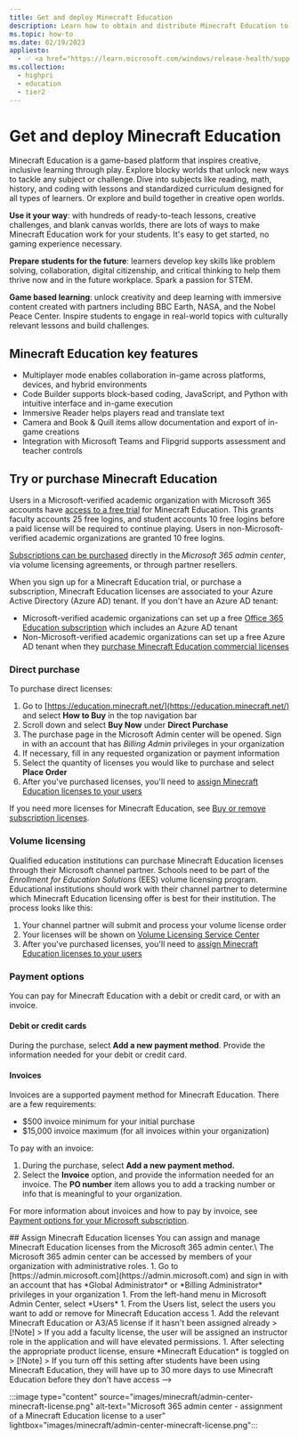 ```yaml
---
title: Get and deploy Minecraft Education
description: Learn how to obtain and distribute Minecraft Education to Windows devices.
ms.topic: how-to
ms.date: 02/19/2023
appliesto:
  - ✅ <a href="https://learn.microsoft.com/windows/release-health/supported-versions-windows-client" target="_blank">Windows 10 and later</a>
ms.collection:
  - highpri
  - education
  - tier2
---
```


# Get and deploy Minecraft Education

Minecraft Education is a game-based platform that inspires creative, inclusive learning through play. Explore blocky worlds that unlock new ways to tackle any subject or challenge. Dive into subjects like reading, math, history, and coding with lessons and standardized curriculum designed for all types of learners. Or explore and build together in creative open worlds.

**Use it your way**: with hundreds of ready-to-teach lessons, creative challenges, and blank canvas worlds, there are lots of ways to make Minecraft Education work for your students. It's easy to get started, no gaming experience necessary.

**Prepare students for the future**: learners develop key skills like problem solving, collaboration, digital citizenship, and critical thinking to help them thrive now and in the future workplace. Spark a passion for STEM.

**Game based learning**: unlock creativity and deep learning with immersive content created with partners including BBC Earth, NASA, and the Nobel Peace Center. Inspire students to engage in real-world topics with culturally relevant lessons and build challenges.  

## Minecraft Education key features

- Multiplayer mode enables collaboration in-game across platforms, devices, and hybrid environments  
- Code Builder supports block-based coding, JavaScript, and Python with intuitive interface and in-game execution  
- Immersive Reader helps players read and translate text  
- Camera and Book & Quill items allow documentation and export of in-game creations  
- Integration with Microsoft Teams and Flipgrid supports assessment and teacher controls  

## Try or purchase Minecraft Education

Users in a Microsoft-verified academic organization with Microsoft 365 accounts have [access to a free trial][EDU-1] for Minecraft Education. This grants faculty accounts 25 free logins, and student accounts 10 free logins before a paid license will be required to continue playing. Users in non-Microsoft-verified academic organizations are granted 10 free logins.

[Subscriptions can be purchased][EDU-2] directly in the *Microsoft 365 admin center*, via volume licensing agreements, or through partner resellers.

When you sign up for a Minecraft Education trial, or purchase a subscription, Minecraft Education licenses are associated to your Azure Active Directory (Azure AD) tenant. If you don't have an Azure AD tenant:

- Microsoft-verified academic organizations can set up a free [Office 365 Education subscription][EDU-3] which includes an Azure AD tenant  
- Non-Microsoft-verified academic organizations can set up a free Azure AD tenant when they [purchase Minecraft Education commercial licenses][EDU-4]

### Direct purchase

To purchase direct licenses:

1. Go to [https://education.minecraft.net/](https://education.minecraft.net/) and select **How to Buy** in the top navigation bar
1. Scroll down and select **Buy Now** under **Direct Purchase**
1. The purchase page in the Microsoft Admin center will be opened. Sign in with an account that has *Billing Admin* privileges in your organization
1. If necessary, fill in any requested organization or payment information
1. Select the quantity of licenses you would like to purchase and select **Place Order**
1. After you've purchased licenses, you'll need to [assign Minecraft Education licenses to your users](#assign-minecraft-education-licenses)

If you need more licenses for Minecraft Education, see [Buy or remove subscription licenses](/microsoft-365/commerce/licenses/buy-licenses).

### Volume licensing

Qualified education institutions can purchase Minecraft Education licenses through their Microsoft channel partner. Schools need to be part of the *Enrollment for Education Solutions* (EES) volume licensing program. Educational institutions should work with their channel partner to determine which Minecraft Education licensing offer is best for their institution. The process looks like this:

1. Your channel partner will submit and process your volume license order
1. Your licenses will be shown on [Volume Licensing Service Center](https://www.microsoft.com/Licensing/servicecenter/default.aspx)
1. After you've purchased licenses, you'll need to [assign Minecraft Education licenses to your users](#assign-minecraft-education-licenses)

### Payment options

You can pay for Minecraft Education with a debit or credit card, or with an invoice.

#### Debit or credit cards

During the purchase, select **Add a new payment method**. Provide the information needed for your debit or credit card.

#### Invoices

Invoices are a supported payment method for Minecraft Education. There are a few requirements:

- $500 invoice minimum for your initial purchase
- $15,000 invoice maximum (for all invoices within your organization)

To pay with an invoice:

1. During the purchase, select **Add a new payment method.**
2. Select the **Invoice** option, and provide the information needed for an invoice. The **PO number** item allows you to add a tracking number or info that is meaningful to your organization.

For more information about invoices and how to pay by invoice, see [Payment options for your Microsoft subscription][M365-1].  

<!-->
## Assign Minecraft Education licenses

You can assign and manage Minecraft Education licenses from the Microsoft 365 admin center.\
The Microsoft 365 admin center can be accessed by members of your organization with administrative roles.

1. Go to [https://admin.microsoft.com](https://admin.microsoft.com) and sign in with an account that has *Global Administrator* or *Billing Administrator* privileges in your organization
1. From the left-hand menu in Microsoft Admin Center, select *Users*
1. From the Users list, select the users you want to add or remove for Minecraft Education access
1. Add the relevant Minecraft Education or A3/A5 license if it hasn't been assigned already
    > [!Note]
    > If you add a faculty license, the user will be assigned an instructor role in the application and will have elevated permissions.
1. After selecting the appropriate product license, ensure *Minecraft Education* is toggled on
    > [!Note]
    > If you turn off this setting after students have been using Minecraft Education, they will have up to 30 more days to use Minecraft Education before they don't have access
-->
:::image type="content" source="images/minecraft/admin-center-minecraft-license.png" alt-text="Microsoft 365 admin center - assignment of a Minecraft Education license to a user" lightbox="images/minecraft/admin-center-minecraft-license.png":::
<!--
For more information about license assignment, see [Assign Microsoft licenses to users](/microsoft-365/admin/manage/assign-licenses-to-users).

## Distribute Minecraft Education

There are different ways to install Minecraft Education on Windows devices. You can manually install the app on each device, or you can use a deployment tool to install the app on multiple devices at once.
If you're using Microsoft Intune to manage your devices, follow these steps to deploy Minecraft Education:

1. Go to the <a href="https://intune.micorsoft.com" target="_blank"><b>Microsoft Intune admin center</b></a>
1. Select **Apps > Windows > Add**
1. Under *App type*, select **Microsoft Store app (new)** and choose **Select**
1. Select **Search the Microsoft Store app (new)** and search for **Minecraft Education**
1. Select the app and choose **Select**
1. On the *App information* screen, select **Next**
1. On the *Assignments* screen, choose how you want to target the installation of Minecraft Education
    - *Required* assignments are installed without user interaction
    - *Available* assignments enable Minecraft Education to be installed from Company Portal by the targeted users
1. Select **Next**
1. On the *Review + Create* screen, select **Create**

Minecraft Education will be installed by Microsoft Intune at the next device check-in, or be made available in Company Portal for optional installs.

:::image type="content" source="images/minecraft/win11-minecraft-education.png" alt-text="Minecraft Education executing on a Windows 11 device.":::

For additional information how to deploy Minecraft Education, see [Deploy Minecraft Education](https://educommunity.minecraft.net/hc/articles/13106858087956-Windows-Installation-Guide).

If you're having trouble installing the app, you can get more help on the [Minecraft Education support page](https://aka.ms/minecraftedusupport).

<!--links-->
[EDU-1]: https://educommunity.minecraft.net/hc/articles/360047116432
[EDU-2]: https://educommunity.minecraft.net/hc/articles/360061371532
[EDU-3]: https://www.microsoft.com/education/products/office
[EDU-4]: https://educommunity.minecraft.net/hc/articles/360061369812
[EDU-5]: https://educommunity.minecraft.net/hc/articles/360047118672

[M365-1]: /microsoft-365/commerce/billing-and-payments/pay-for-your-subscription
